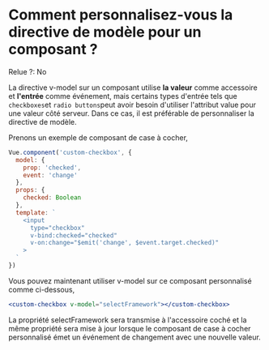 # Comment personnalisez-vous la directive de modèle pour un composant ?

Relue ?: No

La directive v-model sur un composant utilise  **la valeur**  comme accessoire et  **l'entrée**  comme événement, mais certains types d'entrée tels que `checkboxes`et `radio buttons`peut
 avoir besoin d'utiliser l'attribut value pour une valeur côté serveur. 
 Dans ce cas, il est préférable de personnaliser la directive de modèle.

Prenons un exemple de composant de case à cocher,

```jsx
Vue.component('custom-checkbox', {
  model: {
    prop: 'checked',
    event: 'change'
  },
  props: {
    checked: Boolean
  },
  template: `
    <input
      type="checkbox"
      v-bind:checked="checked"
      v-on:change="$emit('change', $event.target.checked)"
    >
  `
})
```

Vous pouvez maintenant utiliser v-model sur ce composant personnalisé comme ci-dessous,

```jsx
<custom-checkbox v-model="selectFramework"></custom-checkbox>
```

La propriété selectFramework sera transmise à l'accessoire coché et la même propriété sera mise à jour lorsque le composant de case à cocher personnalisé 
émet un événement de changement avec une nouvelle valeur.